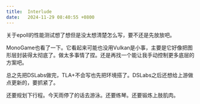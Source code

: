 ```yaml
---
title:  Interlude
date:   2024-11-29 08:40:55 +0800
---
```


关于epoll的性能测试想了想但是没太想清楚怎么写，要不还是先放放吧。

MonoGame也看了一下。它看起来可能也没用Vulkan是小事，主要是它好像把图形层封装得太彻底了。做太多事情了捏。还是再找一个能让我手动控制更多底层的方案吧。

总之先把DSLabs做完，TLA+不会写也先把环境搭了。DSLabs之后还想给上游做点更新的，要抓紧了。

还要规划下行程。今天雨停了的话去游泳。还要练琴。还要锻炼上肢肌肉。
